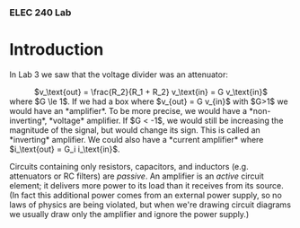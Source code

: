 ### ELEC 240 Lab

# Introduction

In Lab 3 we saw that the voltage divider was an attenuator:  
<center>
$v_\text{out} = \frac{R_2}{R_1 + R_2} v_\text{in} = G v_\text{in}$
</center>  
where $G \le 1$. If we had a box where $v_{out} = G v_{in}$ with $G>1$ we would have an *amplifier*. To be more precise, we would have a *non-inverting*, *voltage* amplifier. If $G < -1$, we would still be increasing the magnitude of the signal, but would change its sign. This is called an *inverting* amplifier. We could also have a *current amplifier* where $i_\text{out} = G_i i_\text{in}$.  

Circuits containing only resistors, capacitors, and inductors (e.g. attenuators or RC filters) are *passive*. An amplifier is an *active* circuit element; it delivers more power to its load than it receives from its source. (In fact this additional power comes from an external power supply, so no laws of physics are being violated, but when we're drawing circuit diagrams we usually draw only the amplifier and ignore the power supply.)
